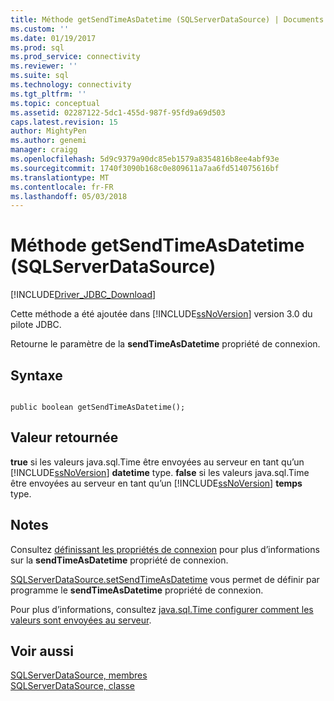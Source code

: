```yaml
---
title: Méthode getSendTimeAsDatetime (SQLServerDataSource) | Documents Microsoft
ms.custom: ''
ms.date: 01/19/2017
ms.prod: sql
ms.prod_service: connectivity
ms.reviewer: ''
ms.suite: sql
ms.technology: connectivity
ms.tgt_pltfrm: ''
ms.topic: conceptual
ms.assetid: 02287122-5dc1-455d-987f-95fd9a69d503
caps.latest.revision: 15
author: MightyPen
ms.author: genemi
manager: craigg
ms.openlocfilehash: 5d9c9379a90dc85eb1579a8354816b8ee4abf93e
ms.sourcegitcommit: 1740f3090b168c0e809611a7aa6fd514075616bf
ms.translationtype: MT
ms.contentlocale: fr-FR
ms.lasthandoff: 05/03/2018
---
```

# <a name="getsendtimeasdatetime-method-sqlserverdatasource"></a>Méthode getSendTimeAsDatetime (SQLServerDataSource)
[!INCLUDE[Driver_JDBC_Download](../../../includes/driver_jdbc_download.md)]

  Cette méthode a été ajoutée dans [!INCLUDE[ssNoVersion](../../../includes/ssnoversion_md.md)] version 3.0 du pilote JDBC.  
  
 Retourne le paramètre de la **sendTimeAsDatetime** propriété de connexion.  
  
## <a name="syntax"></a>Syntaxe  
  
```  
  
public boolean getSendTimeAsDatetime();  
```  
  
## <a name="return-value"></a>Valeur retournée  
 **true** si les valeurs java.sql.Time être envoyées au serveur en tant qu’un [!INCLUDE[ssNoVersion](../../../includes/ssnoversion_md.md)] **datetime** type. **false** si les valeurs java.sql.Time être envoyées au serveur en tant qu’un [!INCLUDE[ssNoVersion](../../../includes/ssnoversion_md.md)] **temps** type.  
  
## <a name="remarks"></a>Notes  
 Consultez [définissant les propriétés de connexion](../../../connect/jdbc/setting-the-connection-properties.md) pour plus d’informations sur la **sendTimeAsDatetime** propriété de connexion.  
  
 [SQLServerDataSource.setSendTimeAsDatetime](../../../connect/jdbc/reference/setsendtimeasdatetime-method-sqlserverdatasource.md) vous permet de définir par programme le **sendTimeAsDatetime** propriété de connexion.  
  
 Pour plus d’informations, consultez [java.sql.Time configurer comment les valeurs sont envoyées au serveur](../../../connect/jdbc/configuring-how-java-sql-time-values-are-sent-to-the-server.md).  
  
## <a name="see-also"></a>Voir aussi  
 [SQLServerDataSource, membres](../../../connect/jdbc/reference/sqlserverdatasource-members.md)   
 [SQLServerDataSource, classe](../../../connect/jdbc/reference/sqlserverdatasource-class.md)  
  
  
